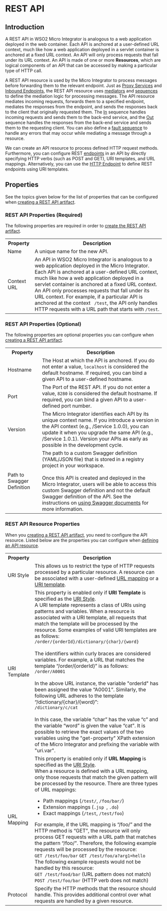 # REST API
## Introduction

A REST API in WSO2 Micro Integrator is analogous to a web application deployed in the web container. Each API is anchored at a user-defined URL context, much like how a web application deployed in a servlet container is anchored at a fixed URL context. An API will only process requests that fall under its URL context. An API is made of one or more **Resources**, which are logical components of an API that can be accessed by making a particular type of HTTP call. 

A REST API resource is used by the Micro Integrator to process messages before forwarding them to the relevant endpoint. Just as [Proxy Services](../../../references/synapse-properties/proxy-service-properties) and [Inbound Endpoints](../../../references/synapse-properties/inbound-endpoints/about-inbound-endpoints), the REST API resource uses [mediators](../../../references/mediators/about-mediators) and [sequences](../../../references/synapse-properties/sequence-properties) to define the mediation logic for processing messages. The API resource mediates incoming requests, forwards them to a specified endpoint, mediates the responses from the endpoint, and sends the responses back to the client that originally requested them. The [In](../../../references/synapse-properties/sequence-properties/#inout-sequences) sequence handles incoming requests and sends them to the back-end service, and the [Out](../../../../references/synapse-properties/sequence-properties/#inout-sequences) sequence handles the responses from the back-end service and sends them to the requesting client. You can also define a [fault sequence](../../../references/synapse-properties/sequence-properties/#fault-sequences) to handle any errors that may occur while mediating a message through a resource.

We can create an API resource to process defined HTTP request methods. Furthermore, you can configure REST [endpoints](../../../references/synapse-properties/endpoint-properties) in an API by directly specifying HTTP verbs (such as POST and GET), URI templates, and URL mappings. Alternatively, you can use the [HTTP Endpoint](../../../references/synapse-properties/endpoint-properties) to define REST endpoints using URI templates.

## Properties

See the topics given below for the list of properties that can be configured when [creating a REST API artifact](../../develop/creating-artifacts/creating-an-api.md).

### REST API Properties (Required)

The following properties are required in order to [create the REST API artifact](../../develop/creating-artifacts/creating-an-api.md).

<table>
    <tr>
        <th>Property</th>
        <th>Description</th>
    </tr>
    <tr>
         <td>Name</td>
         <td>A unique name for the new API.</td>
      </tr>
      <tr>
         <td>Context URL</td>
         <td>
            An API in WSO2 Micro Integrator is analogous to a web application deployed in the Micro Integrator. Each API is anchored at a user-defined URL context, much like how a web application deployed in a servlet container is anchored at a fixed URL context. An API only processes requests that fall under its URL context. For example, if a particular API is anchored at the context <code> /test</code>, the API only handles HTTP requests with a URL path that starts with <code>/test</code>.
         </td>
      </tr>
</table>

### REST API Properties (Optional)

The following properties are optional properties you can configure when [creating a REST API artifact](../../develop/creating-artifacts/creating-an-api.md).

<table>
    <tr>
        <th>Property</th>
        <th>Description</th>
    </tr>
      <tr>
         <td>Hostname</td>
         <td>The Host at which the API is anchored. If you do not enter a value, <code>localhost</code> is considered the default hostname. If required, you can bind a given API to a user-defined hostname.</td>
      </tr>
      <tr>
         <td>Port</td>
         <td>The Port of the REST API. If you do not enter a value, <code>8280</code> is considered the default hostname. If required, you can bind a given API to a user-defined port number.</td>
      </tr>
      <tr>
         <td>Version</td>
         <td>The Micro Integrator identifies each API by its unique context name. If you introduce a version in the API context (e.g., /Service 1.0.0), you can update it when you upgrade the same API (e.g., /Service 1.0.1). Version your APIs as early as possible in the development cycle.</td>
      </tr>
      <tr>
          <td>
              Path to Swagger Definition
          </td>
          <td>
              The path to a custom Swagger definition (YAML/JSON file) that is stored in a registry project in your workspace.</br></br>
              Once this API is created and deployed in the Micro Integrator, users will be able to access this custom Swagger definition and not the default Swagger definition of the API. See the instructions on <a href="../../../develop/advanced-development/generating-swagger-for-apis">using Swagger documents</a> for more information.
          </td>
      </tr>
</table>

### REST API Resource Properties

When you [creating a REST API artifact](../../develop/creating-artifacts/creating-an-api.md), you need to configure the API resource. Listed below are the properties you can configure when [defining an API resource](../../../develop/creating-artifacts/creating-an-api/#step-3-update-api-resource-properties).

<table>
    <tr>
        <th>Property</th>
        <th>Description</th>
    </tr>
    <tr>
        <td id="uri-style">URI Style</td>
        <td>
            This allows us to restrict the type of HTTP requests processed by a particular resource. A resource can be associated with a user-defined <a href="#url-mapping">URL mapping</a> or a <a href="#uri-template">URI template</a>.
        </td>
    </tr>
    <tr>
        <td id="url-mapping">URI Template</td>
        <td>
            This property is enabled only if <b>URI Template</b> is specified as the <a href="#uri-style">URI Style</a>.</br>
            A URI template represents a class of URIs using patterns and variables. When a resource is associated with a URI template, all requests that match the template will be processed by the resource. Some examples of valid URI templates are as follows:</br>
            <code>/order/{orderId}/dictionary/{char}/{word}</code></br></br>
            The identifiers within curly braces are considered variables. For example, a URL that matches the template “/order/{orderId}” is as follows:</br>
            <code>/order/A0001</code></br></br>
            In the above URL instance, the variable "orderId" has been assigned the value “A0001”. Similarly, the following URL adheres to the template “/dictionary/{char}/{word}”:</br>
            <code>/dictionary/c/cat</code></br></br>
            In this case, the variable “char” has the value “c” and the variable “word” is given the value “cat”.
            It is possible to retrieve the exact values of the two variables using the "get-property" XPath extension of the Micro Integrator and prefixing the variable with "uri.var".
        </td>
    </tr>
    <tr>
        <td id="uri-template">URL Mapping</td>
        <td>
            This property is enabled only if <b>URL Mapping</b> is specified as the <a href="#uri-style">URI Style</a>.</br>
            When a resource is defined with a URL mapping, only those requests that match the given pattern will be processed by the resource. There are three types of URL mappings:</br>
            <ul>
                <li>Path mappings (<code>/test/</code>, <code>/foo/bar/</code>)</li>
                <li>Extension mappings (<code>.jsp </code>, <code>.do</code>)</li>
                <li>Exact mappings (<code>/test</code>, <code>/test/foo</code>)</li>
            </ul>
            For example, if the URL mapping is “/foo/” and the HTTP method is “GET”, the resource will only process GET requests with a URL path that matches the pattern “/foo/”. Therefore, the following example requests will be processed by the resource:</br>
            <code>GET /test/foo/bar</code>
            <code>GET /test/foo/a?arg1=hello</code></br>
            The following example requests would not be handled by this resource:</br>
            <code>GET /test/food/bar</code> (URL pattern does not match)
            <code>POST /test/foo/bar</code> (HTTP verb does not match)
        </td>
    </tr>
    <tr>
        <td>Protocol</td>
        <td>
            Specify the HTTP methods that the resource should handle. This provides additional control over what requests are handled by a given resource.
        </td>
    </tr>
</table>